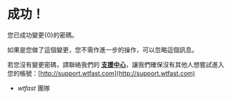 # 成功！
您已成功變更{0}的密碼。

如果是您做了這個變更，您不需作進一步的操作，可以忽略這個訊息。

若您沒有變更密碼，請聯絡我們的 [**支援中心**](http://support.wtfast.com)，讓我們確保沒有其他人想嘗試進入您的帳號：[http://support.wtfast.com](http://support.wtfast.com)

- *wtfast* 團隊
